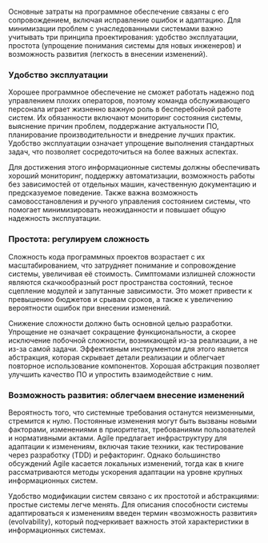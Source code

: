 Основные затраты на программное обеспечение связаны с его сопровождением, включая исправление ошибок и адаптацию. Для минимизации проблем с унаследованными системами важно учитывать три принципа проектирования: удобство эксплуатации, простота (упрощение понимания системы для новых инженеров) и возможность развития (легкость в внесении изменений).

### Удобство эксплуатации

Хорошее программное обеспечение не сможет работать надежно под управлением плохих операторов, поэтому команда обслуживающего персонала играет жизненно важную роль в бесперебойной работе систем. Их обязанности включают мониторинг состояния системы, выяснение причин проблем, поддержание актуальности ПО, планирование производительности и внедрение лучших практик. Удобство эксплуатации означает упрощение выполнения стандартных задач, что позволяет сосредоточиться на более важных аспектах.

Для достижения этого информационные системы должны обеспечивать хороший мониторинг, поддержку автоматизации, возможность работы без зависимостей от отдельных машин, качественную документацию и предсказуемое поведение. Также важна возможность самовосстановления и ручного управления состоянием системы, что помогает минимизировать неожиданности и повышает общую надежность эксплуатации.

### Простота: регулируем сложность

Сложность кода программных проектов возрастает с их масштабированием, что затрудняет понимание и сопровождение системы, увеличивая её стоимость. Симптомами излишней сложности являются скачкообразный рост пространства состояний, тесное сцепление модулей и запутанные зависимости. Это может привести к превышению бюджетов и срывам сроков, а также к увеличению вероятности ошибок при внесении изменений.

Снижение сложности должно быть основной целью разработки. Упрощение не означает сокращение функциональности, а скорее исключение побочной сложности, возникающей из-за реализации, а не из-за самой задачи. Эффективным инструментом для этого является абстракция, которая скрывает детали реализации и облегчает повторное использование компонентов. Хорошая абстракция позволяет улучшить качество ПО и упростить взаимодействие с ним.

### Возможность развития: облегчаем внесение изменений

Вероятность того, что системные требования останутся неизменными, стремится к нулю. Постоянные изменения могут быть вызваны новыми факторами, изменениями в приоритетах, требованиями пользователей и нормативными актами. Agile предлагает инфраструктуру для адаптации к изменениям, включая такие техники, как тестирование через разработку (TDD) и рефакторинг. Однако большинство обсуждений Agile касается локальных изменений, тогда как в книге рассматриваются методы ускорения адаптации на уровне крупных информационных систем.

Удобство модификации систем связано с их простотой и абстракциями: простые системы легче менять. Для описания способности системы адаптироваться к изменениям введен термин «возможность развития» (evolvability), который подчеркивает важность этой характеристики в информационных системах.